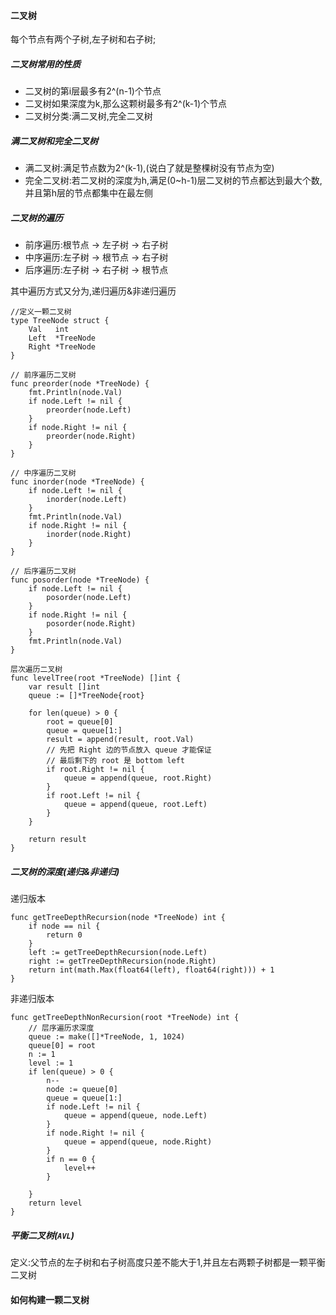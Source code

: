 #### 二叉树

每个节点有两个子树,左子树和右子树;






##### 二叉树常用的性质
* 二叉树的第i层最多有2^(n-1)个节点
* 二叉树如果深度为k,那么这颗树最多有2^(k-1)个节点
* 二叉树分类:满二叉树,完全二叉树



##### 满二叉树和完全二叉树

* 满二叉树:满足节点数为2^(k-1),(说白了就是整棵树没有节点为空)
* 完全二叉树:若二叉树的深度为h,满足(0~h-1)层二叉树的节点都达到最大个数,并且第h层的节点都集中在最左侧

##### 二叉树的遍历

* 前序遍历:根节点 -> 左子树  -> 右子树
* 中序遍历:左子树 -> 根节点  -> 右子树
* 后序遍历:左子树 -> 右子树  -> 根节点



其中遍历方式又分为,递归遍历&非递归遍历

```
//定义一颗二叉树
type TreeNode struct {
	Val   int
	Left  *TreeNode
	Right *TreeNode
}

// 前序遍历二叉树
func preorder(node *TreeNode) {
	fmt.Println(node.Val)
	if node.Left != nil {
		preorder(node.Left)
	}
	if node.Right != nil {
		preorder(node.Right)
	}
}

// 中序遍历二叉树
func inorder(node *TreeNode) {
	if node.Left != nil {
		inorder(node.Left)
	}
	fmt.Println(node.Val)
	if node.Right != nil {
		inorder(node.Right)
	}
}

// 后序遍历二叉树
func posorder(node *TreeNode) {
	if node.Left != nil {
		posorder(node.Left)
	}
	if node.Right != nil {
		posorder(node.Right)
	}
	fmt.Println(node.Val)
}

层次遍历二叉树
func levelTree(root *TreeNode) []int {
	var result []int
	queue := []*TreeNode{root}

	for len(queue) > 0 {
		root = queue[0]
		queue = queue[1:]
		result = append(result, root.Val)
		// 先把 Right 边的节点放入 queue 才能保证
		// 最后剩下的 root 是 bottom left
		if root.Right != nil {
			queue = append(queue, root.Right)
		}
		if root.Left != nil {
			queue = append(queue, root.Left)
		}
	}

	return result
}

```
##### 二叉树的深度(递归&非递归)
递归版本
```
func getTreeDepthRecursion(node *TreeNode) int {
	if node == nil {
		return 0
	}
	left := getTreeDepthRecursion(node.Left)
	right := getTreeDepthRecursion(node.Right)
	return int(math.Max(float64(left), float64(right))) + 1
}

```
非递归版本
```
func getTreeDepthNonRecursion(root *TreeNode) int {
	// 层序遍历求深度
	queue := make([]*TreeNode, 1, 1024)
	queue[0] = root
	n := 1
	level := 1
	if len(queue) > 0 {
		n--
		node := queue[0]
		queue = queue[1:]
		if node.Left != nil {
			queue = append(queue, node.Left)
		}
		if node.Right != nil {
			queue = append(queue, node.Right)
		}
		if n == 0 {
			level++
		}

	}
	return level
}

```


##### 平衡二叉树(`AVL`)
定义:父节点的左子树和右子树高度只差不能大于1,并且左右两颗子树都是一颗平衡二叉树




#### 如何构建一颗二叉树






